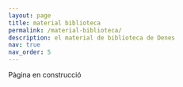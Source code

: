 ```yaml
---
layout: page
title: material biblioteca
permalink: /material-biblioteca/
description: el material de biblioteca de Denes
nav: true
nav_order: 5
---
```


Pàgina en construcció
